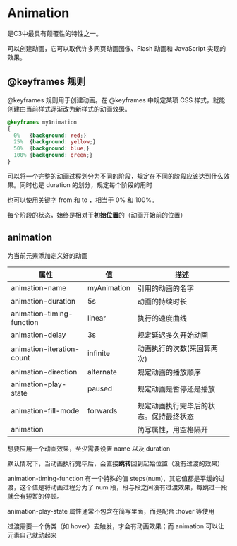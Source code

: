 # Animation

是C3中最具有颠覆性的特性之一。

可以创建动画，它可以取代许多网页动画图像、Flash 动画和 JavaScript 实现的效果。 

## @keyframes 规则

 @keyframes 规则用于创建动画。在 @keyframes 中规定某项 CSS 样式，就能创建由当前样式逐渐改为新样式的动画效果。

```css
@keyframes myAnimation
{
  0%   {background: red;}
  25%  {background: yellow;}
  50%  {background: blue;}
  100% {background: green;}
}
```

可以将一个完整的动画过程划分为不同的阶段，规定在不同的阶段应该达到什么效果。同时也是 duration 的划分，规定每个阶段的用时

也可以使用关键字 from 和 to ，相当于 0% 和 100%。

每个阶段的状态，始终是相对于**初始位置**的（动画开始前的位置）

## animation

为当前元素添加定义好的动画

| 属性                      | 值          | 描述                                   |
| ------------------------- | ----------- | -------------------------------------- |
| animation-name            | myAnimation | 引用的动画的名字                       |
| animation-duration        | 5s          | 动画的持续时长                         |
| animation-timing-function | linear      | 执行的速度曲线                         |
| animation-delay           | 3s          | 规定延迟多久开始动画                   |
| animation-iteration-count | infinite    | 动画执行的次数(来回算两次)             |
| animation-direction       | alternate   | 规定动画的播放顺序                     |
| animation-play-state      | paused      | 规定动画是暂停还是播放                 |
| animation-fill-mode       | forwards    | 规定动画执行完毕后的状态。保持最终状态 |
| animation                 |             | 简写属性，用空格隔开                   |

想要应用一个动画效果，至少需要设置 name 以及 duration

默认情况下，当动画执行完毕后，会直接**跳转**回到起始位置（没有过渡的效果）

animation-timing-function 有一个特殊的值 steps(num)，其它值都是平缓的过渡，这个值是将动画过程分为了 num 段，段与段之间没有过渡效果，每跳过一段就会有短暂的停顿。

animation-play-state 属性通常不包含在简写里面，而是配合 :hover 等使用

过渡需要一个伪类（如 hover）去触发，才会有动画效果；而 animation 可以让元素自己就动起来

